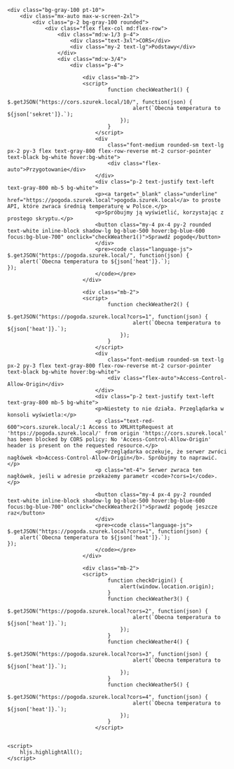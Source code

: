 <!doctype html>
<html lang="en">

<head>
    <meta charset="utf-8">
    <meta http-equiv="X-UA-Compatible" content="IE=edge">
    <meta name="viewport" content="width=device-width, initial-scale=1">
    <title>CORS - podstawy</title>
    <script src="https://cdn.szurek.local/jquery-3.4.1.min.js"></script>
    <script src="https://cdn.szurek.local/highlight.min.js"></script>
    <link rel="stylesheet" href="https://cdn.szurek.local/tailwind.1.4.6.min.css" />
    <link rel="stylesheet" href="https://cdn.szurek.local/highlight.js.css" />

</head>

<body>

    <div class="bg-gray-100 pt-10">
        <div class="mx-auto max-w-screen-2xl">
            <div class="p-2 bg-gray-100 rounded">
                <div class="flex flex-col md:flex-row">
                    <div class="md:w-1/3 p-4">
                        <div class="text-3xl">CORS</div>
                        <div class="my-2 text-lg">Podstawy</div>
                    </div>
                    <div class="md:w-3/4">
                        <div class="p-4">

                            <div class="mb-2">
                            <script>
                                    function checkWeather1() {
                                        $.getJSON("https://cors.szurek.local/10/", function(json) {
                                            alert(`Obecna temperatura to ${json['sekret']}.`);
                                        });
                                    }
                                </script>
                                <div
                                    class="font-medium rounded-sm text-lg px-2 py-3 flex text-gray-800 flex-row-reverse mt-2 cursor-pointer text-black bg-white hover:bg-white">
                                    <div class="flex-auto">Przygotowanie</div>
                                </div>
                                <div class="p-2 text-justify text-left text-gray-800 mb-5 bg-white">
                                <p><a target="_blank" class="underline" href="https://pogoda.szurek.local">pogoda.szurek.local</a> to proste API, które zwraca średnią temperaturę w Polsce.</p>
                                <p>Spróbujmy ją wyświetlić, korzystając z prostego skryptu.</p>
                                <button class="my-4 px-4 py-2 rounded text-white inline-block shadow-lg bg-blue-500 hover:bg-blue-600 focus:bg-blue-700" onclick="checkWeather1()">Sprawdź pogodę</button>
                                </div>
                                <pre><code class="language-js">
    $.getJSON("https://pogoda.szurek.local/", function(json) {
        alert(`Obecna temperatura to ${json['heat']}.`);
    });
                                </code></pre>
                            </div>

                            <div class="mb-2">
                            <script>
                                    function checkWeather2() {
                                        $.getJSON("https://pogoda.szurek.local?cors=1", function(json) {
                                            alert(`Obecna temperatura to ${json['heat']}.`);
                                        });
                                    }
                                </script>
                                <div
                                    class="font-medium rounded-sm text-lg px-2 py-3 flex text-gray-800 flex-row-reverse mt-2 cursor-pointer text-black bg-white hover:bg-white">
                                    <div class="flex-auto">Access-Control-Allow-Origin</div>
                                </div>
                                <div class="p-2 text-justify text-left text-gray-800 mb-5 bg-white">
                                <p>Niestety to nie działa. Przeglądarka w konsoli wyświetla:</p>
                                <p class="text-red-600">cors.szurek.local/:1 Access to XMLHttpRequest at 'https://pogoda.szurek.local/' from origin 'https://cors.szurek.local' has been blocked by CORS policy: No 'Access-Control-Allow-Origin' header is present on the requested resource.</p>
                                <p>Przeglądarka oczekuje, że serwer zwróci nagłówek <b>Access-Control-Allow-Origin</b>. Spróbujmy to naprawić.</p>
                                <p class="mt-4"> Serwer zwraca ten nagłówek, jeśli w adresie przekażemy parametr <code>?cors=1</code>.</p>
                                
                                <button class="my-4 px-4 py-2 rounded text-white inline-block shadow-lg bg-blue-500 hover:bg-blue-600 focus:bg-blue-700" onclick="checkWeather2()">Sprawdź pogodę jeszcze raz</button>
                                </div>
                                <pre><code class="language-js">
    $.getJSON("https://pogoda.szurek.local?cors=1", function(json) {
        alert(`Obecna temperatura to ${json['heat']}.`);
    });
                                </code></pre>
                            </div>

                            <div class="mb-2">
                            <script>
                                    function checkOrigin() {
                                        alert(window.location.origin);
                                    }
                                    function checkWeather3() {
                                        $.getJSON("https://pogoda.szurek.local?cors=2", function(json) {
                                            alert(`Obecna temperatura to ${json['heat']}.`);
                                        });
                                    }
                                    function checkWeather4() {
                                        $.getJSON("https://pogoda.szurek.local?cors=3", function(json) {
                                            alert(`Obecna temperatura to ${json['heat']}.`);
                                        });
                                    }
                                    function checkWeather5() {
                                        $.getJSON("https://pogoda.szurek.local?cors=4", function(json) {
                                            alert(`Obecna temperatura to ${json['heat']}.`);
                                        });
                                    }
                                </script>
                               

	<script>
		hljs.highlightAll();
	</script>
</body>
